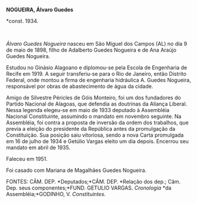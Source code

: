 **NOGUEIRA, Álvaro Guedes**

\*const. 1934.

 

*Álvaro Guedes Nogueira* nasceu em São Miguel dos Campos (AL) no dia 9
de maio de 1898, filho de Adalberto Guedes Nogueira e de Ana Araújo
Guedes Nogueira.

Estudou no Ginásio Alagoano e diplomou-se pela Escola de Engenharia de
Recife em 1919. A seguir transferiu-se para o Rio de Janeiro, então
Distrito Federal, onde montou a firma de engenharia hidráulica A. Guedes
Nogueira, responsável por obras de abastecimento de água da cidade.

Amigo de Silvestre Péricles de Góis Monteiro, foi um dos fundadores do
Partido Nacional de Alagoas, que defendia as doutrinas da Aliança
Liberal. Nessa legenda elegeu-se em maio de 1933 deputado à Assembléia
Nacional Constituinte, assumindo o mandato em novembro seguinte. Na
Assembléia, foi contra a proposta de inversão da ordem dos trabalhos,
que previa a eleição do presidente da República antes da promulgação da
Constituição. Sua posição saiu vitoriosa, sendo a nova Carta promulgada
em 16 de julho de 1934 e Getúlio Vargas eleito um dia depois. Encerrou
seu mandato em abril de 1935.

Faleceu em 1951.

Foi casado com Mariana de Magalhães Guedes Nogueira.

FONTES: CÂM. DEP. *Deputados;*CÂM. DEP. *Relação dos dep.; Câm. Dep.
seus componentes;*FUND. GETULIO VARGAS. *Cronologia* *da
Assembléia;*GODINHO, V. *Constituintes.*
